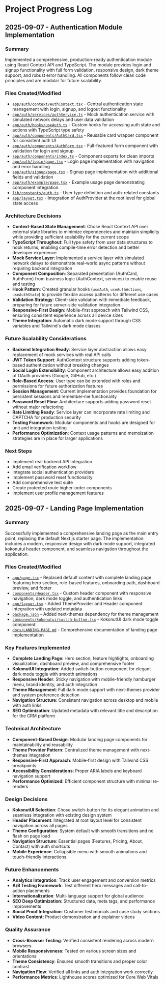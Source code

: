 # Project Progress Log

## 2025-09-07 - Authentication Module Implementation

### Summary
Implemented a comprehensive, production-ready authentication module using React Context API and TypeScript. The module provides login and signup functionality with full form validation, responsive design, dark theme support, and robust error handling. All components follow clean code principles and are modular for future scalability.

### Files Created/Modified
- [`app/auth/context/AuthContext.tsx`](app/auth/context/AuthContext.tsx) - Central authentication state management with login, signup, and logout functionality
- [`app/auth/services/authService.ts`](app/auth/services/authService.ts) - Mock authentication service with simulated network delays and user data validation
- [`app/auth/hooks/useAuth.ts`](app/auth/hooks/useAuth.ts) - Custom hooks for accessing auth state and actions with TypeScript type safety
- [`app/auth/components/AuthCard.tsx`](app/auth/components/AuthCard.tsx) - Reusable card wrapper component for consistent auth UI
- [`app/auth/components/AuthForm.tsx`](app/auth/components/AuthForm.tsx) - Full-featured form component with validation for login and signup
- [`app/auth/components/index.ts`](app/auth/components/index.ts) - Component exports for clean imports
- [`app/auth/login/page.tsx`](app/auth/login/page.tsx) - Login page implementation with navigation and error handling
- [`app/auth/signup/page.tsx`](app/auth/signup/page.tsx) - Signup page implementation with additional fields and validation
- [`app/auth/example/page.tsx`](app/auth/example/page.tsx) - Example usage page demonstrating component integration
- [`lib/constants/auth.ts`](lib/constants/auth.ts) - User type definition and auth-related constants
- [`app/layout.tsx`](app/layout.tsx) - Integration of AuthProvider at the root level for global state access

### Architecture Decisions
- **Context-Based State Management**: Chose React Context API over external state libraries to minimize dependencies and maintain simplicity while providing sufficient scalability for the current scope
- **TypeScript Throughout**: Full type safety from user data structures to hook returns, enabling compile-time error detection and better developer experience
- **Mock Service Layer**: Implemented a service layer with simulated network delays to demonstrate real-world async patterns without requiring backend integration
- **Component Composition**: Separated presentation (AuthCard, AuthForm) from business logic (AuthContext, services) to enable reuse and testing
- **Hook Pattern**: Created granular hooks (`useAuth`, `useAuthActions`, `useAuthState`) to provide flexible access patterns for different use cases
- **Validation Strategy**: Client-side validation with immediate feedback, preparing for future server-side validation integration
- **Responsive-First Design**: Mobile-first approach with Tailwind CSS, ensuring consistent experience across all device sizes
- **Theme Integration**: Automatic dark mode support through CSS variables and Tailwind's dark mode classes

### Future Scalability Considerations
- **Backend Integration Ready**: Service layer abstraction allows easy replacement of mock services with real API calls
- **JWT Token Support**: AuthContext structure supports adding token-based authentication without breaking changes
- **Social Login Extensibility**: Component architecture allows easy addition of OAuth providers (Google, GitHub, etc.)
- **Role-Based Access**: User type can be extended with roles and permissions for future authorization features
- **Session Management**: Current implementation provides foundation for persistent sessions and remember-me functionality
- **Password Reset Flow**: Architecture supports adding password reset without major refactoring
- **Rate Limiting Ready**: Service layer can incorporate rate limiting and CAPTCHA for production security
- **Testing Framework**: Modular components and hooks are designed for unit and integration testing
- **Performance Optimization**: Context usage patterns and memoization strategies are in place for larger applications

### Next Steps
- Implement real backend API integration
- Add email verification workflow
- Integrate social authentication providers
- Implement password reset functionality
- Add comprehensive test suite
- Create protected route higher-order components
- Implement user profile management features

## 2025-09-07 - Landing Page Implementation

### Summary
Successfully implemented a comprehensive landing page as the main entry point, replacing the default Next.js starter page. The implementation includes a modern, responsive design with dark mode support, integrated kokonutui header component, and seamless navigation throughout the application.

### Files Created/Modified
- [`app/page.tsx`](app/page.tsx) - Replaced default content with complete landing page featuring hero section, role-based features, onboarding path, dashboard preview, and footer
- [`components/Header.tsx`](components/Header.tsx) - Custom header component with responsive navigation, dark mode toggle, and authentication links
- [`app/layout.tsx`](app/layout.tsx) - Added ThemeProvider and Header component integration with updated metadata
- [`package.json`](package.json) - Added next-themes dependency for theme management
- [`components/kokonutui/switch-button.tsx`](components/kokonutui/switch-button.tsx) - KokonutUI dark mode toggle component
- [`docs/LANDING-PAGE.md`](docs/LANDING-PAGE.md) - Comprehensive documentation of landing page implementation

### Key Features Implemented
- **Complete Landing Page**: Hero section, feature highlights, onboarding visualization, dashboard preview, and comprehensive footer
- **KokonutUI Integration**: Added switch-button component for elegant dark mode toggle with smooth animations
- **Responsive Header**: Sticky navigation with mobile-friendly hamburger menu, brand identity, and auth integration
- **Theme Management**: Full dark mode support with next-themes provider and system preference detection
- **Navigation Structure**: Consistent navigation across desktop and mobile with auth links
- **SEO Optimization**: Updated metadata with relevant title and description for the CRM platform

### Technical Architecture
- **Component-Based Design**: Modular landing page components for maintainability and reusability
- **Theme Provider Pattern**: Centralized theme management with next-themes integration
- **Responsive-First Approach**: Mobile-first design with Tailwind CSS breakpoints
- **Accessibility Considerations**: Proper ARIA labels and keyboard navigation support
- **Performance Optimized**: Efficient component structure with minimal re-renders

### Design Decisions
- **KokonutUI Selection**: Chose switch-button for its elegant animation and seamless integration with existing design system
- **Header Placement**: Integrated at root layout level for consistent navigation across all pages
- **Theme Configuration**: System default with smooth transitions and no flash on page load
- **Navigation Structure**: Essential pages (Features, Pricing, About, Contact) with auth shortcuts
- **Mobile Experience**: Collapsible menu with smooth animations and touch-friendly interactions

### Future Enhancements
- **Analytics Integration**: Track user engagement and conversion metrics
- **A/B Testing Framework**: Test different hero messages and call-to-action placements
- **Internationalization**: Multi-language support for global audience
- **SEO Deep Optimization**: Structured data, meta tags, and performance improvements
- **Social Proof Integration**: Customer testimonials and case study sections
- **Video Content**: Product demonstration and explainer videos

### Quality Assurance
- **Cross-Browser Testing**: Verified consistent rendering across modern browsers
- **Mobile Responsiveness**: Tested on various screen sizes and orientations
- **Theme Consistency**: Ensured smooth transitions and proper color contrast
- **Navigation Flow**: Verified all links and auth integration work correctly
- **Performance Metrics**: Lighthouse scores optimized for Core Web Vitals